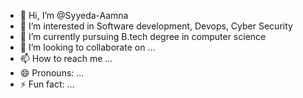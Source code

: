 - 👋 Hi, I’m @Syyeda-Aamna
- 👀 I’m interested in Software development, Devops, Cyber Security
- 🌱 I’m currently pursuing B.tech degree in computer science
- 💞️ I’m looking to collaborate on ...
- 📫 How to reach me ...
- 😄 Pronouns: ...
- ⚡ Fun fact: ...

<!---
Syyeda-Aamna/Syyeda-Aamna is a ✨ special ✨ repository because its `README.md` (this file) appears on your GitHub profile.
You can click the Preview link to take a look at your changes.
--->
